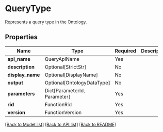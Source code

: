 # QueryType

Represents a query type in the Ontology.

## Properties
| Name | Type | Required | Description |
| ------------ | ------------- | ------------- | ------------- |
**api_name** | QueryApiName | Yes |  |
**description** | Optional[StrictStr] | No |  |
**display_name** | Optional[DisplayName] | No |  |
**output** | Optional[OntologyDataType] | No |  |
**parameters** | Dict[ParameterId, Parameter] | Yes |  |
**rid** | FunctionRid | Yes |  |
**version** | FunctionVersion | Yes |  |


[[Back to Model list]](../../README.md#documentation-for-models) [[Back to API list]](../../README.md#documentation-for-api-endpoints) [[Back to README]](../../README.md)
